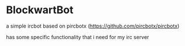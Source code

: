 # BlockwartBot

a simple ircbot based on pircbotx (https://github.com/pircbotx/pircbotx)

has some specific functionality that i need for my irc server
